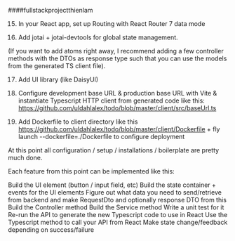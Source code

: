 ﻿####fullstackprojectthienlam


15) In your React app, set up Routing with React Router 7 data mode

16) Add jotai + jotai-devtools for global state management.

(If you want to add atoms right away, I recommend adding a few controller methods with the DTOs as response type such that you can use the models from the generated TS client file).

17) Add UI library (like DaisyUI)

18) Configure development base URL & production base URL with Vite & instantiate Typescript HTTP client from generated code like this: https://github.com/uldahlalex/todo/blob/master/client/src/baseUrl.ts

19) Add Dockerfile to client directory like this https://github.com/uldahlalex/todo/blob/master/client/Dockerfile +  fly launch --dockerfile=./Dockerfile to configure deployment

At this point all configuration / setup / installations / boilerplate are pretty much done.

Each feature from this point can be implemented like this:

Build the UI element (button / input field, etc)
Build the state container + events for the UI elements
Figure out what data you need to send/retrieve from backend and make RequestDto and optionally response DTO from this
Build the Controller method
Build the Service method
Write a unit test for it
Re-run the API to generate the new Typescript code to use in React
Use the Typescript method to call your API from React
Make state change/feedback depending on success/failure
